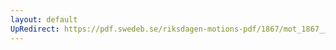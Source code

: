 ```yaml
---
layout: default
UpRedirect: https://pdf.swedeb.se/riksdagen-motions-pdf/1867/mot_1867__ak__00281/mot_1867__ak__00281_003.pdf
---
```

